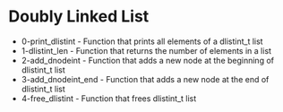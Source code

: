 # Doubly Linked List

- 0-print_dlistint - Function that prints all elements of a dlistint_t list
- 1-dlistint_len - Function that returns the number of elements in a list
- 2-add_dnodeint - Function that adds a new node at the beginning of dlistint_t list
- 3-add_dnodeint_end - Function that adds a new node at the end of dlistint_t list
- 4-free_dlistint - Function that frees dlistint_t list
